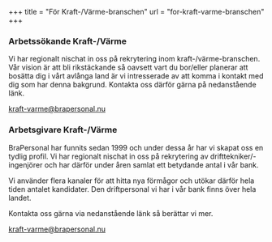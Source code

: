 +++
title = "För Kraft-/Värme-branschen"
url = "for-kraft-varme-branschen"
+++

### Arbetssökande Kraft-/Värme

Vi har regionalt nischat in oss på rekrytering inom kraft-/värme-branschen. Vår
vision är att bli rikstäckande så oavsett vart du bor/eller planerar att
bosätta dig i vårt avlånga land är vi intresserade av att komma i kontakt med
dig som har denna bakgrund. Kontakta oss därför gärna på nedanstående länk.

[kraft-varme@brapersonal.nu](mailto:kraft-varme@brapersonal.nu)

### Arbetsgivare Kraft-/Värme

BraPersonal har funnits sedan 1999 och under dessa år har vi skapat oss en
tydlig profil. Vi har regionalt nischat in oss på rekrytering av
drifttekniker/-ingenjörer och har därför under åren samlat ett betydande antal
i vår bank.

Vi använder flera kanaler för att hitta nya förmågor och utökar därför hela
tiden antalet kandidater. Den driftpersonal vi har i vår bank finns över
hela landet.

Kontakta oss gärna via nedanstående länk så berättar vi mer.

[kraft-varme@brapersonal.nu](kraft-varme@brapersonal.nu)
